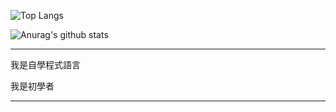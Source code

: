 ![Top Langs](https://github-readme-stats.vercel.app/api/top-langs/?username=XiaoHei14&langs_count=8&theme=radical)


![Anurag's github stats](https://github-readme-stats.vercel.app/api?username=XiaoHei14&show_icons=true&theme=radical)

-----------

我是自學程式語言

我是初學者

-----------
